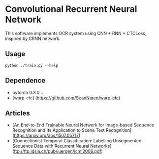 Convolutional Recurrent Neural Network
======================================

This software implements OCR system using CNN + RNN + CTCLoss, inspired by CRNN network.

Usage
-----

`
python ./train.py --help
`

Dependence
----------
* pytorch 0.3.0 +
* [warp-ctc] (https://github.com/SeanNaren/warp-ctc)

Articles
--------

* [An End-to-End Trainable Neural Network for Image-based Sequence Recognition and Its Application to Scene Text Recognition] (https://arxiv.org/abs/1507.05717)
* [Connectionist Temporal Classification: Labelling Unsegmented Sequence Data with Recurrent Neural Networks] (ftp://ftp.idsia.ch/pub/juergen/icml2006.pdf)